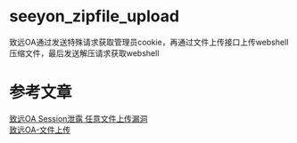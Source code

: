 # seeyon_zipfile_upload
致远OA通过发送特殊请求获取管理员cookie，再通过文件上传接口上传webshell压缩文件，最后发送解压请求获取webshell

# 参考文章
[致远OA Session泄露 任意文件上传漏洞](http://wiki.peiqi.tech/PeiQi_Wiki/OA%E4%BA%A7%E5%93%81%E6%BC%8F%E6%B4%9E/%E8%87%B4%E8%BF%9COA/%E8%87%B4%E8%BF%9COA%20Session%E6%B3%84%E9%9C%B2%20%E4%BB%BB%E6%84%8F%E6%96%87%E4%BB%B6%E4%B8%8A%E4%BC%A0%E6%BC%8F%E6%B4%9E.html)  
[致远OA-文件上传](https://www.t00ls.net/thread-60359-1-1.html)
